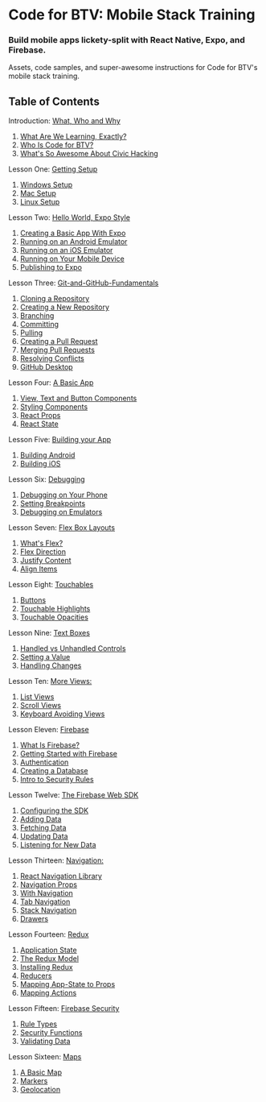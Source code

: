 # Code for BTV: Mobile Stack Training
### Build mobile apps lickety-split with React Native, Expo, and Firebase.

Assets, code samples, and super-awesome instructions for Code for BTV's mobile stack training.

## Table of Contents
Introduction: [What, Who and Why](lesson-00_Introduction-What-Who-And-Why)
   1. [What Are We Learning, Exactly?](lesson-00_Introduction-What-Who-And-Why/01-What-Are-We-Learning-Exactly.md)
   2. [Who Is Code for BTV?](lesson-00_Introduction-What-Who-And-Why/02-Who-Is-Code-For-BTV.md)
   3. [What's So Awesome About Civic Hacking](lesson-00_Introduction-What-Who-And-Why/03-Whats-So-Awesome-About-Civic-Hacking.md)

Lesson One: [Getting Setup](lesson-01_Getting-Setup)
   1. [Windows Setup](lesson-01_Getting-Setup/01-Getting-Setup-On-Windows.md)
   2. [Mac Setup](lesson-01_Getting-Setup/02-Getting-Setup-On-Mac.md)
   3. [Linux Setup](lesson-01_Getting-Setup/03-Getting-Setup-On-Linux.md)

Lesson Two: [Hello World, Expo Style](lesson-02_Hello_World-Expo-Style)
   1. [Creating a Basic App With Expo](lesson-02_Hello_World-Expo-Style/01-Creating-A-Basic-App-With-Expo.md)
   2. [Running on an Android Emulator](lesson-02_Hello_World-Expo-Style/02-Running-on-an-Android-Emulator.md) 
   3. [Running on an iOS Emulator](lesson-02_Hello_World-Expo-Style/03-Runnin-on-an-iOS-Emulator.md)
   4. [Running on Your Mobile Device](lesson-02_Hello_World-Expo-Style/04-Running-on-Your-Mobile-Device.md)
   5. [Publishing to Expo](lesson-02_Hello_World-Expo-Style/05-Publishing-To-Expo.md)

Lesson Three: [Git-and-GitHub-Fundamentals](lesson-03_Git-and-GitHub-Fundamentals)
   1. [Cloning a Repository](lesson-03_Git-and-GitHub-Fundamentals/01-Clone-a-Repository.md)
   2. [Creating a New Repository](lesson-03_Git-and-GitHub-Fundamentals/02-Creating-a-New-Repository.md)
   3. [Branching](lesson-03_Git-and-GitHub-Fundamentals/03-Branching.md)
   4. [Committing](lesson-03_Git-and-GitHub-Fundamentals/04-Committing.md)
   5. [Pulling](lesson-03_Git-and-GitHub-Fundamentals/05-Pulling.md)
   6. [Creating a Pull Request](lesson-03_Git-and-GitHub-Fundamentals/06-Creating-a-Pull-Request.md)
   7. [Merging Pull Requests](lesson-03_Git-and-GitHub-Fundamentals/07-Merging-Pull-Requests.md)
   8. [Resolving Conflicts](lesson-03_Git-and-GitHub-Fundamentals/08-Resolving-Conflicts.md)
   9. [GitHub Desktop](lesson-03_Git-and-GitHub-Fundamentals/09-GitHub-Desktop.md)

Lesson Four: [A Basic App](lesson-04_A-Basic-App)
   1. [View, Text and Button Components](lesson-04_A-Basic-App/01_View-Text-and-Button-Components.md)
   2. [Styling Components](lesson-04_A-Basic-App/02_Styling-Components.md)
   3. [React Props](lesson-04_A-Basic-App/03_React-Props.md)
   4. [React State](lesson-04_A-Basic-App/04_React-State.md)

Lesson Five: [Building your App](lesson-05_Building-Your-App)
   1. [Building Android](lesson-05_Building-Your-App/01_Building-Android.md)
   2. [Building iOS](lesson-05_Building-Your-App/02_Building-iOS.md)

Lesson Six: [Debugging](lesson-06-Debugging)
   1. [Debugging on Your Phone](lesson-06-Debugging/01_Debugging-On-Your-Phone.md)
   2. [Setting Breakpoints](lesson-06-Debugging/02_Setting-Breakpoints.md)
   3. [Debugging on Emulators](lesson-06-Debugging/03_Debugging-On-Emulators.md)

Lesson Seven: [Flex Box Layouts](lesson-07_Flex-Box-Layouts)
   1. [What's Flex?](lesson-07_Flex-Box-Layouts/01_Whats-Flex.md)
   2. [Flex Direction](lesson-07_Flex-Box-Layouts/02_Flex-Direction.md)
   3. [Justify Content](lesson-07_Flex-Box-Layouts/03_Justify-Content.md)
   4. [Align Items](lesson-07_Flex-Box-Layouts/04_Align-Items.md)

Lesson Eight: [Touchables](lesson-08_Touchables)
   1. [Buttons](lesson-08_Touchables/01_Buttons.md)
   2. [Touchable Highlights](lesson-08_Touchables/02_Touchable-Highlights.md)
   3. [Touchable Opacities](lesson-08_Touchables/03-Touchable-Opacities.md)

Lesson Nine: [Text Boxes](lesson-09_Text-Boxes)
   1. [Handled vs Unhandled Controls](lesson-09_Text-Boxes/01_Handled-vs-Unhandled-Controls.md)
   2. [Setting a Value](lesson-09_Text-Boxes/02_Setting-A-Value.md)
   3. [Handling Changes](lesson-09_Text-Boxes/03_Handling-Changes.md)

Lesson Ten: [More Views:](lesson-10_More-Views)
   1. [List Views](lesson-10_More-Views/01_List-Views.md)
   2. [Scroll Views](lesson-10_More-Views/02_Scroll-Views.md)
   3. [Keyboard Avoiding Views](lesson-10_More-Views/03_Keyboard-Avoiding-Views.md)

Lesson Eleven: [Firebase](lesson-11_Firebase)
   1. [What Is Firebase?](lesson-11_Firebase/01_What-Is-Firebase.md)
   2. [Getting Started with Firebase](lesson-11_Firebase/02_Getting-Started-with-Firebase.md)
   3. [Authentication](lesson-11_Firebase/03_Authentication.md)
   4. [Creating a Database](lesson-11_Firebase/04_Creating_a_Database.md)
   5. [Intro to Security Rules](lesson-11_Firebase/05_Intro_to_Security_Rules.md)

Lesson Twelve: [The Firebase Web SDK](lesson-12_The-Firebase-Web-SDK)
   1. [Configuring the SDK](lesson-12_The-Firebase-Web-SDK/01_Configuring-the-SDK.md)
   2. [Adding Data](lesson-12_The-Firebase-Web-SDK/02_Adding-Data.md)
   3. [Fetching Data](lesson-12_The-Firebase-Web-SDK/03_Fetching-Data.md)
   4. [Updating Data](lesson-12_The-Firebase-Web-SDK/04_Updating-Data.md)
   5. [Listening for New Data](lesson-12_The-Firebase-Web-SDK/05_Listening-For-New-Data.md)

Lesson Thirteen: [Navigation:](lesson-13_Navigation)
   1. [React Navigation Library](lesson-13_Navigation/01_React_Navigation_Library.md)
   2. [Navigation Props](lesson-13_Navigation/02_Navigation-Props.md)
   3. [With Navigation](lesson-13_Navigation/03_With-Navigation.md)
   4. [Tab Navigation](lesson-13_Navigation/04_Tab-Navigation.md)
   5. [Stack Navigation](lesson-13_Navigation/05_Stack-Navigation.md)
   6. [Drawers](lesson-13_Navigation/06_Drawers.md)

Lesson Fourteen: [Redux](lesson-14_Redux)
   1. [Application State](lesson-14_Redux/01_Application-State.md)
   2. [The Redux Model](lesson-14_Redux/02_The-Flux-Model.md)
   3. [Installing Redux](lesson-14_Redux/03_Installing-Redux.md)
   4. [Reducers](lesson-14_Redux/04_Reducers.md)
   5. [Mapping App-State to Props](lesson-14_Redux/05_Mapping-App-State-to-Props.md)
   6. [Mapping Actions](lesson-14_Redux/06_Mapping-Actions.md)

Lesson Fifteen: [Firebase Security](lesson-15_Firebase-Security)
   1. [Rule Types](lesson-15_Firebase-Security/01_Rule-Types.md)
   2. [Security Functions](lesson-15_Firebase-Security/02_Security-Functions.md)
   3. [Validating Data](lesson-15_Firebase-Security/03_Validating-Data.md)

Lesson Sixteen: [Maps](lesson-16_Maps)
   1. [A Basic Map](lesson-16_Maps/01_A-Basic-Map.md)
   2. [Markers](lesson-16_Maps/02_Markers.md)
   3. [Geolocation](lesson-16_Maps/03_Geolocation.md)
    
